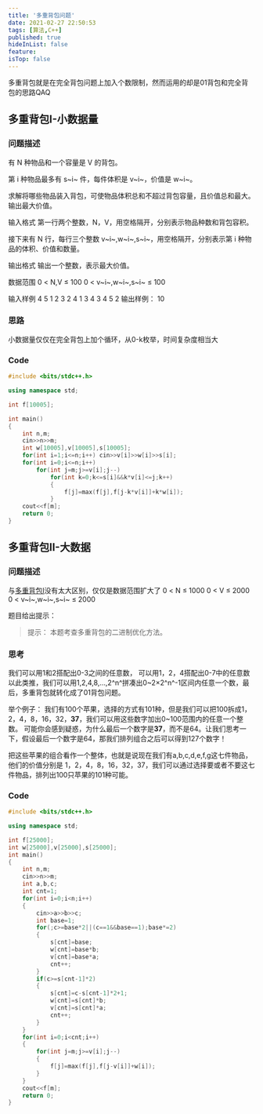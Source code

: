 ```yaml
---
title: '多重背包问题'
date: 2021-02-27 22:50:53
tags: [算法,C++]
published: true
hideInList: false
feature: 
isTop: false
---
```


多重背包就是在完全背包问题上加入个数限制，然而运用的却是01背包和完全背包的思路QAQ
<!--more-->

## 多重背包I-小数据量

### 问题描述

有 N 种物品和一个容量是 V 的背包。

第 i 种物品最多有 s~i~ 件，每件体积是 v~i~，价值是 w~i~。

求解将哪些物品装入背包，可使物品体积总和不超过背包容量，且价值总和最大。
输出最大价值。

输入格式
第一行两个整数，N，V，用空格隔开，分别表示物品种数和背包容积。

接下来有 N 行，每行三个整数 v~i~,w~i~,s~i~，用空格隔开，分别表示第 i 种物品的体积、价值和数量。

输出格式
输出一个整数，表示最大价值。

数据范围
0 < N,V ≤ 100
0 < v~i~,w~i~,s~i~ ≤ 100

输入样例
4 5
1 2 3
2 4 1
3 4 3
4 5 2
输出样例：
10

### 思路

小数据量仅仅在完全背包上加个循环，从0-k枚举，时间复杂度相当大

### Code

```cpp
#include <bits/stdc++.h>

using namespace std;

int f[10005];

int main()
{
    int n,m;
    cin>>n>>m;
    int w[10005],v[10005],s[10005];
    for(int i=1;i<=n;i++) cin>>v[i]>>w[i]>>s[i];
    for(int i=0;i<=n;i++)
        for(int j=m;j>=v[i];j--)
            for(int k=0;k<=s[i]&&k*v[i]<=j;k++)
            {
                f[j]=max(f[j],f[j-k*v[i]]+k*w[i]);
            }
    cout<<f[m];
    return 0;
}
```

## 多重背包II-大数据

### 问题描述

与[多重背包I](#多重背包I-小数据量)没有太大区别，仅仅是数据范围扩大了
0 < N ≤ 1000
0 < V ≤ 2000
0 < v~i~,w~i~,s~i~ ≤ 2000

题目给出提示：
>提示：
本题考查多重背包的二进制优化方法。

### 思考

我们可以用1和2搭配出0-3之间的任意数，
可以用1，2，4搭配出0-7中的任意数
以此类推，我们可以用1,2,4,8,...,2^n^拼凑出0~2×2^n^-1区间内任意一个数，最后，多重背包就转化成了01背包问题。

举个例子：
我们有100个苹果，选择的方式有101种，但是我们可以把100拆成1，2，4，8，16，32，**37**，我们可以用这些数字加出0~100范围内的任意一个整数。
可能你会感到疑惑，为什么最后一个数字是**37**，而不是64。让我们思考一下，假设最后一个数字是64，那我们排列组合之后可以得到127个数字！

把这些苹果的组合看作一个整体，也就是说现在我们有a,b,c,d,e,f,g这七件物品，他们的价值分别是 1，2，4，8，16，32，37，我们可以通过选择要或者不要这七件物品，排列出100只苹果的101种可能。

### Code

```cpp
#include <bits/stdc++.h>

using namespace std;

int f[25000];
int w[25000],v[25000],s[25000];
int main()
{
    int n,m;
    cin>>n>>m;
    int a,b,c;
    int cnt=1;
    for(int i=0;i<n;i++)
    {
        cin>>a>>b>>c;
        int base=1;
        for(;c>=base*2||(c==1&&base==1);base*=2)
        {
            s[cnt]=base;
            w[cnt]=base*b;
            v[cnt]=base*a;
            cnt++;
        }
        if(c>=s[cnt-1]*2)
        {
            s[cnt]=c-s[cnt-1]*2+1;
            w[cnt]=s[cnt]*b;
            v[cnt]=s[cnt]*a;
            cnt++;
        }
    }
    for(int i=0;i<cnt;i++)
    {
        for(int j=m;j>=v[i];j--)
        {
            f[j]=max(f[j],f[j-v[i]]+w[i]);
        }
    }
    cout<<f[m];
    return 0;
}
```